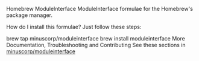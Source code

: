 Homebrew ModuleInterface
ModuleInterface formulae for the Homebrew's package manager.

How do I install this formulae?
Just follow these steps:

brew tap minuscorp/moduleinterface
brew install moduleinterface
More Documentation, Troubleshooting and Contributing
See these sections in [minuscorp/moduleinterface](https://github.com/minuscorp/ModuleInterface)